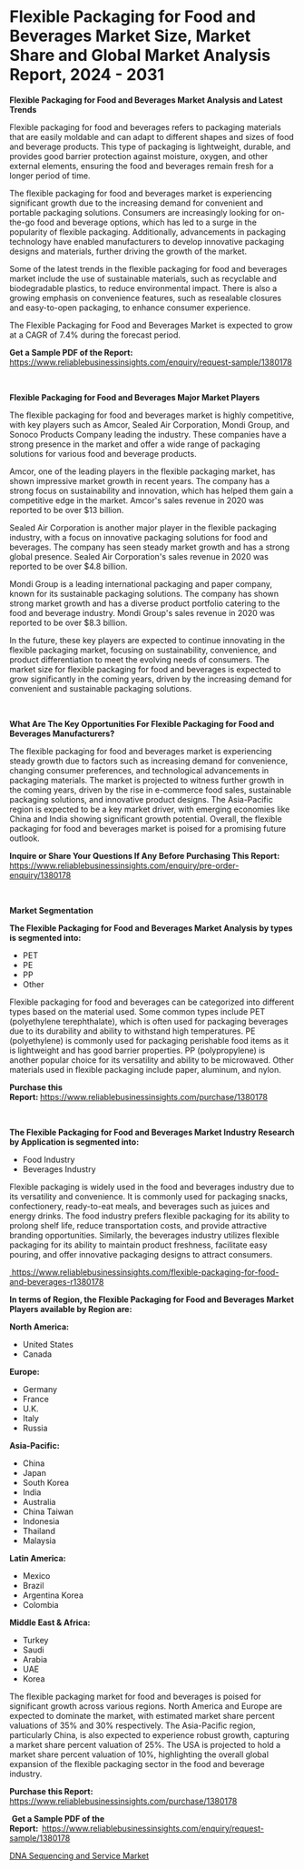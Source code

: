 <p><h1>Flexible Packaging for Food and Beverages Market Size, Market Share and Global Market Analysis Report, 2024 - 2031</h1></p><p><strong>Flexible Packaging for Food and Beverages Market Analysis and Latest Trends</strong></p>
<p><p>Flexible packaging for food and beverages refers to packaging materials that are easily moldable and can adapt to different shapes and sizes of food and beverage products. This type of packaging is lightweight, durable, and provides good barrier protection against moisture, oxygen, and other external elements, ensuring the food and beverages remain fresh for a longer period of time.</p><p>The flexible packaging for food and beverages market is experiencing significant growth due to the increasing demand for convenient and portable packaging solutions. Consumers are increasingly looking for on-the-go food and beverage options, which has led to a surge in the popularity of flexible packaging. Additionally, advancements in packaging technology have enabled manufacturers to develop innovative packaging designs and materials, further driving the growth of the market.</p><p>Some of the latest trends in the flexible packaging for food and beverages market include the use of sustainable materials, such as recyclable and biodegradable plastics, to reduce environmental impact. There is also a growing emphasis on convenience features, such as resealable closures and easy-to-open packaging, to enhance consumer experience.</p><p>The Flexible Packaging for Food and Beverages Market is expected to grow at a CAGR of 7.4% during the forecast period.</p></p>
<p><strong>Get a Sample PDF of the Report:&nbsp;</strong> <a href="https://www.reliablebusinessinsights.com/enquiry/request-sample/1380178">https://www.reliablebusinessinsights.com/enquiry/request-sample/1380178</a></p>
<p>&nbsp;</p>
<p><strong>Flexible Packaging for Food and Beverages Major Market Players</strong></p>
<p><p>The flexible packaging for food and beverages market is highly competitive, with key players such as Amcor, Sealed Air Corporation, Mondi Group, and Sonoco Products Company leading the industry. These companies have a strong presence in the market and offer a wide range of packaging solutions for various food and beverage products.</p><p>Amcor, one of the leading players in the flexible packaging market, has shown impressive market growth in recent years. The company has a strong focus on sustainability and innovation, which has helped them gain a competitive edge in the market. Amcor's sales revenue in 2020 was reported to be over $13 billion.</p><p>Sealed Air Corporation is another major player in the flexible packaging industry, with a focus on innovative packaging solutions for food and beverages. The company has seen steady market growth and has a strong global presence. Sealed Air Corporation's sales revenue in 2020 was reported to be over $4.8 billion.</p><p>Mondi Group is a leading international packaging and paper company, known for its sustainable packaging solutions. The company has shown strong market growth and has a diverse product portfolio catering to the food and beverage industry. Mondi Group's sales revenue in 2020 was reported to be over $8.3 billion.</p><p>In the future, these key players are expected to continue innovating in the flexible packaging market, focusing on sustainability, convenience, and product differentiation to meet the evolving needs of consumers. The market size for flexible packaging for food and beverages is expected to grow significantly in the coming years, driven by the increasing demand for convenient and sustainable packaging solutions.</p></p>
<p>&nbsp;</p>
<p><strong>What Are The Key Opportunities For Flexible Packaging for Food and Beverages Manufacturers?</strong></p>
<p><p>The flexible packaging for food and beverages market is experiencing steady growth due to factors such as increasing demand for convenience, changing consumer preferences, and technological advancements in packaging materials. The market is projected to witness further growth in the coming years, driven by the rise in e-commerce food sales, sustainable packaging solutions, and innovative product designs. The Asia-Pacific region is expected to be a key market driver, with emerging economies like China and India showing significant growth potential. Overall, the flexible packaging for food and beverages market is poised for a promising future outlook.</p></p>
<p><strong>Inquire or Share Your Questions If Any Before Purchasing This Report:</strong> <a href="https://www.reliablebusinessinsights.com/enquiry/pre-order-enquiry/1380178">https://www.reliablebusinessinsights.com/enquiry/pre-order-enquiry/1380178</a></p>
<p>&nbsp;</p>
<p><strong>Market Segmentation</strong></p>
<p><strong>The Flexible Packaging for Food and Beverages Market Analysis by types is segmented into:</strong></p>
<p><ul><li>PET</li><li>PE</li><li>PP</li><li>Other</li></ul></p>
<p><p>Flexible packaging for food and beverages can be categorized into different types based on the material used. Some common types include PET (polyethylene terephthalate), which is often used for packaging beverages due to its durability and ability to withstand high temperatures. PE (polyethylene) is commonly used for packaging perishable food items as it is lightweight and has good barrier properties. PP (polypropylene) is another popular choice for its versatility and ability to be microwaved. Other materials used in flexible packaging include paper, aluminum, and nylon.</p></p>
<p><strong>Purchase this Report:&nbsp;</strong><a href="https://www.reliablebusinessinsights.com/purchase/1380178">https://www.reliablebusinessinsights.com/purchase/1380178</a></p>
<p>&nbsp;</p>
<p><strong>The Flexible Packaging for Food and Beverages Market Industry Research by Application is segmented into:</strong></p>
<p><ul><li>Food Industry</li><li>Beverages Industry</li></ul></p>
<p><p>Flexible packaging is widely used in the food and beverages industry due to its versatility and convenience. It is commonly used for packaging snacks, confectionery, ready-to-eat meals, and beverages such as juices and energy drinks. The food industry prefers flexible packaging for its ability to prolong shelf life, reduce transportation costs, and provide attractive branding opportunities. Similarly, the beverages industry utilizes flexible packaging for its ability to maintain product freshness, facilitate easy pouring, and offer innovative packaging designs to attract consumers.</p></p>
<p><a href="https://www.reliablebusinessinsights.com/flexible-packaging-for-food-and-beverages-r1380178">&nbsp;https://www.reliablebusinessinsights.com/flexible-packaging-for-food-and-beverages-r1380178</a></p>
<p><strong>In terms of Region, the Flexible Packaging for Food and Beverages Market Players available by Region are:</strong></p>
<p>
    <p> <strong> North America: </strong>
        <ul>
            <li>United States</li>
            <li>Canada</li>
        </ul>
        </p> 
    <p> <strong> Europe: </strong>
        <ul>
            <li>Germany</li>
            <li>France</li>
            <li>U.K.</li>
            <li>Italy</li>
            <li>Russia</li>
        </ul>
        </p> 
    <p> <strong> Asia-Pacific: </strong>
        <ul>
            <li>China</li>
            <li>Japan</li>
            <li>South Korea</li>
            <li>India</li>
            <li>Australia</li>
            <li>China Taiwan</li>
            <li>Indonesia</li>
            <li>Thailand</li>
            <li>Malaysia</li>
        </ul>
        </p> 
    <p> <strong> Latin America: </strong>
        <ul>
            <li>Mexico</li>
            <li>Brazil</li>
            <li>Argentina Korea</li>
            <li>Colombia</li>
        </ul>
        </p> 
    <p> <strong> Middle East & Africa: </strong>
        <ul>
            <li>Turkey</li>
            <li>Saudi</li>
            <li>Arabia</li>
            <li>UAE</li>
            <li>Korea</li>
        </ul>
    </p>
    </p>
<p><p>The flexible packaging market for food and beverages is poised for significant growth across various regions. North America and Europe are expected to dominate the market, with estimated market share percent valuations of 35% and 30% respectively. The Asia-Pacific region, particularly China, is also expected to experience robust growth, capturing a market share percent valuation of 25%. The USA is projected to hold a market share percent valuation of 10%, highlighting the overall global expansion of the flexible packaging sector in the food and beverage industry.</p></p>
<p><strong>Purchase this Report: </strong><a href="https://www.reliablebusinessinsights.com/purchase/1380178">https://www.reliablebusinessinsights.com/purchase/1380178</a></p>
<p>&nbsp;<strong>Get a Sample PDF of the Report:&nbsp;&nbsp;</strong><a href="https://www.reliablebusinessinsights.com/enquiry/request-sample/1380178">https://www.reliablebusinessinsights.com/enquiry/request-sample/1380178</a></p>
<p><strong></strong></p>
<p><p><a href="https://github.com/hannahforsyth9786/Market-Research-Report-List-1/blob/main/dna-sequencing-and-service-market.md">DNA Sequencing and Service Market</a></p></p>